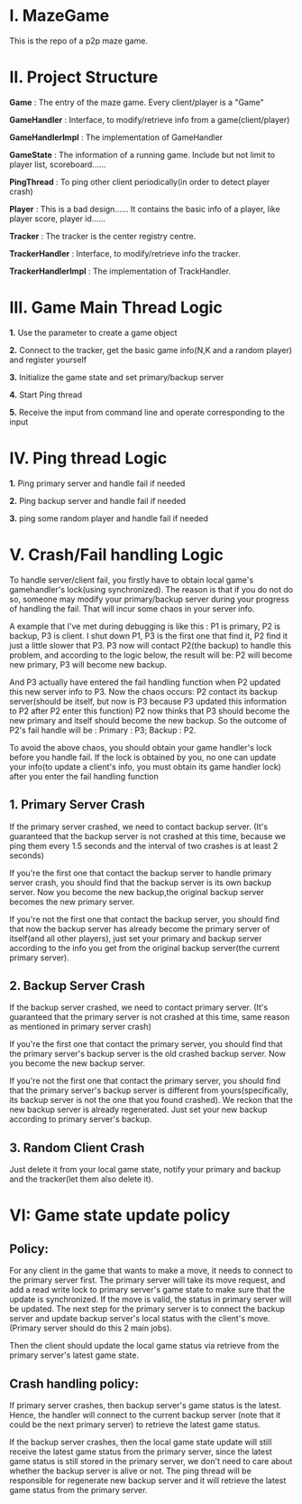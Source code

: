 # I. MazeGame
This is the repo of a p2p maze game.

# II. Project Structure
**Game** : The entry of the maze game. Every client/player is a "Game"

**GameHandler** : Interface, to modify/retrieve info from a game(client/player)

**GameHandlerImpl** : The implementation of GameHandler

**GameState** : The information of a running game. Include but not limit to player list, scoreboard......

**PingThread** : To ping other client periodically(in order to detect player crash)

**Player** : This is a bad design...... It contains the basic info of a player, like player score, player id......

**Tracker** : The tracker is the center registry centre.

**TrackerHandler** : Interface, to modify/retrieve info the tracker.

**TrackerHandlerImpl** : The implementation of TrackHandler.

# III. Game Main Thread Logic
**1.** Use the parameter to create a game object

**2.** Connect to the tracker, get the basic game info(N,K and a random player) and register yourself

**3.** Initialize the game state and set primary/backup server

**4.** Start Ping thread

**5.** Receive the input from command line and operate corresponding to the input

# IV. Ping thread Logic
**1.** Ping primary server and handle fail if needed

**2.** Ping backup server and handle fail if needed

**3.** ping some random player and handle fail if needed

# V. Crash/Fail handling Logic
To handle server/client fail, you firstly have to obtain local game's gamehandler's lock(using synchronized).
The reason is that if you do not do so, someone may modify your primary/backup server during your progress
of handling the fail. That will incur some chaos in your server info.

A example that I've met during debugging is like this : P1 is primary, P2 is backup, P3 is client.
I shut down P1, P3 is the first one that find it, P2 find it just a little slower that P3.
P3 now will contact P2(the backup) to handle this problem, and according to the logic below, the result will be:
P2 will become new primary, P3 will become new backup.

And P3 actually have entered the fail handling function when P2 updated this new server info to P3. Now the chaos occurs: 
P2 contact its backup server(should be itself, but now is P3 because P3 updated this information to P2 after P2 enter this function)
P2 now thinks that P3 should become the new primary and itself should become the new backup. So the outcome
of P2's fail handle will be : Primary : P3; Backup : P2.

To avoid the above chaos, you should obtain your game handler's lock before you handle fail. If the lock
is obtained by you, no one can update your info(to update a client's info, you must obtain its game handler lock) 
after you enter the fail handling function

## 1. Primary Server Crash
If the primary server crashed, we need to contact backup server.
(It's guaranteed that the backup server is not crashed at this time,
because we ping them every 1.5 seconds and the interval of two crashes is at least 2 seconds)

If you're the first one that contact the backup server to handle primary server crash, you should find that the backup server is its own backup server. Now you become the new backup,the original backup server becomes the new primary server.

If you're not the first one that contact the backup server, you should find that now the backup server has already become the primary
server of itself(and all other players), just set your primary and backup server according to the info you get from the original 
backup server(the current primary server).

## 2. Backup Server Crash
If the backup server crashed, we need to contact primary server.
(It's guaranteed that the primary server is not crashed at this time, same reason as mentioned in primary server crash)

If you're the first one that contact the primary server, you should find that the primary server's backup server is the
old crashed backup server. Now you become the new backup server.

If you're not the first one that contact the primary server, you should find that the primary server's backup server is
different from yours(specifically, its backup server is not the one that you found crashed). We reckon that
the new backup server is already regenerated. Just set your new backup according to primary server's backup.

## 3. Random Client Crash
Just delete it from your local game state, notify your primary and backup and the tracker(let them also delete it).

# VI: Game state update policy


## Policy:
For any client in the game that wants to make a move, it needs to connect to the primary server first. The primary server will take its move request, and add a read write lock to primary server's game state to make sure that the update is synchronized. If the move is valid, the status in primary server will be updated. The next step for the primary server is to connect the backup server and update backup server's local status with the client's move. (Primary server should do this 2 main jobs).

Then the client should update the local game status via retrieve from the primary server's latest game state.

## Crash handling policy:
If primary server crashes, then backup server's game status is the latest. Hence, the handler will connect to the current backup server (note that it could be the next primary server) to retrieve the latest game status.

If the backup server crashes, then the local game state update will still receive the latest game status from the primary server, since the latest game status is still stored in the primary server, we don't need to care about whether the backup server is alive or not. The ping thread will be responsible for regenerate new backup server and it will retrieve the latest game status from the primary server. 


